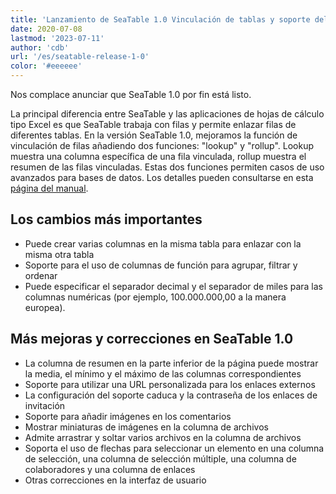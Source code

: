 ```yaml
---
title: 'Lanzamiento de SeaTable 1.0 Vinculación de tablas y soporte del formato numérico europeo - SeaTable'
date: 2020-07-08
lastmod: '2023-07-11'
author: 'cdb'
url: '/es/seatable-release-1-0'
color: '#eeeeee'
---
```


Nos complace anunciar que SeaTable 1.0 por fin está listo.

La principal diferencia entre SeaTable y las aplicaciones de hojas de cálculo tipo Excel es que SeaTable trabaja con filas y permite enlazar filas de diferentes tablas. En la versión SeaTable 1.0, mejoramos la función de vinculación de filas añadiendo dos funciones: "lookup" y "rollup". Lookup muestra una columna específica de una fila vinculada, rollup muestra el resumen de las filas vinculadas. Estas dos funciones permiten casos de uso avanzados para bases de datos. Los detalles pueden consultarse en esta [página del manual](https://docs.seatable.io/published/seatable-user-manual/link.md).

## Los cambios más importantes

- Puede crear varias columnas en la misma tabla para enlazar con la misma otra tabla
- Soporte para el uso de columnas de función para agrupar, filtrar y ordenar
- Puede especificar el separador decimal y el separador de miles para las columnas numéricas (por ejemplo, 100.000.000,00 a la manera europea).

## Más mejoras y correcciones en SeaTable 1.0

- La columna de resumen en la parte inferior de la página puede mostrar la media, el mínimo y el máximo de las columnas correspondientes
- Soporte para utilizar una URL personalizada para los enlaces externos
- La configuración del soporte caduca y la contraseña de los enlaces de invitación
- Soporte para añadir imágenes en los comentarios
- Mostrar miniaturas de imágenes en la columna de archivos
- Admite arrastrar y soltar varios archivos en la columna de archivos
- Soporta el uso de flechas para seleccionar un elemento en una columna de selección, una columna de selección múltiple, una columna de colaboradores y una columna de enlaces
- Otras correcciones en la interfaz de usuario
